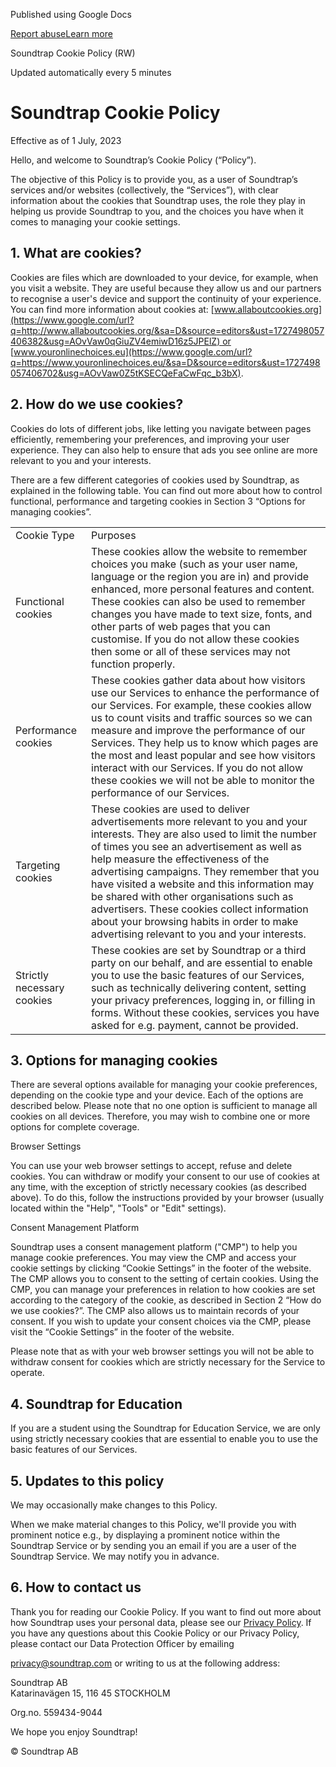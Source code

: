 Published using Google Docs

[Report abuse](https://drive.google.com/abuse?id=AKkXjoylEyV-_ZdMQGHWMy7a2GbF-bnUHr8CnDlAiIR6h-yn2epXAEVv8buZF7gkkd0Pnpd6a5jCGo4S3fX7TMs:0&docurl=https://docs.google.com/document/d/e/2PACX-1vSzR98HcSfgGp5PvZbh6J6BkcSIsbZ6FZnZ1dwxOc0COcfliSz62W30vUcnpH1Q_TmbEApie9V5XZu7/pub)[Learn more](https://support.google.com/docs/answer/183965 "Learn more")

Soundtrap Cookie Policy (RW)

Updated automatically every 5 minutes

Soundtrap Cookie Policy
=======================

Effective as of 1 July, 2023

Hello, and welcome to Soundtrap’s Cookie Policy (“Policy”).

The objective of this Policy is to provide you, as a user of Soundtrap’s services and/or websites (collectively, the “Services”), with clear information about the cookies that Soundtrap uses, the role they play in helping us provide Soundtrap to you, and the choices you have when it comes to managing your cookie settings.

1\. What are cookies?
---------------------

Cookies are files which are downloaded to your device, for example, when you visit a website. They are useful because they allow us and our partners to recognise a user's device and support the continuity of your experience. You can find more information about cookies at: [www.allaboutcookies.org](https://www.google.com/url?q=http://www.allaboutcookies.org/&sa=D&source=editors&ust=1727498057406382&usg=AOvVaw0qGiuZV4emiwD16z5JPElZ) or [www.youronlinechoices.eu](https://www.google.com/url?q=https://www.youronlinechoices.eu/&sa=D&source=editors&ust=1727498057406702&usg=AOvVaw0Z5tKSECQeFaCwFqc_b3bX).

2\. How do we use cookies?
--------------------------

Cookies do lots of different jobs, like letting you navigate between pages efficiently, remembering your preferences, and improving your user experience. They can also help to ensure that ads you see online are more relevant to you and your interests.

There are a few different categories of cookies used by Soundtrap, as explained in the following table. You can find out more about how to control functional, performance and targeting cookies in Section 3 “Options for managing cookies”.

|     |     |
| --- | --- |
| Cookie Type | Purposes |
| Functional cookies | These cookies allow the website to remember choices you make (such as your user name, language or the region you are in) and provide enhanced, more personal features and content. These cookies can also be used to remember changes you have made to text size, fonts, and other parts of web pages that you can customise. If you do not allow these cookies then some or all of these services may not function properly. |
| Performance cookies | These cookies gather data about how visitors use our Services to enhance the performance of our Services. For example, these cookies allow us to count visits and traffic sources so we can measure and improve the performance of our Services. They help us to know which pages are the most and least popular and see how visitors interact with our Services. If you do not allow these cookies we will not be able to monitor the performance of our Services. |
| Targeting cookies | These cookies are used to deliver advertisements more relevant to you and your interests. They are also used to limit the number of times you see an advertisement as well as help measure the effectiveness of the advertising campaigns. They remember that you have visited a website and this information may be shared with other organisations such as advertisers. These cookies collect information about your browsing habits in order to make advertising relevant to you and your interests. |
| Strictly necessary cookies | These cookies are set by Soundtrap or a third party on our behalf, and are essential to enable you to use the basic features of our Services, such as technically delivering content, setting your privacy preferences, logging in, or filling in forms. Without these cookies, services you have asked for e.g. payment, cannot be provided. |

3\. Options for managing cookies
--------------------------------

There are several options available for managing your cookie preferences, depending on the cookie type and your device. Each of the options are described below. Please note that no one option is sufficient to manage all cookies on all devices. Therefore, you may wish to combine one or more options for complete coverage.

Browser Settings

You can use your web browser settings to accept, refuse and delete cookies. You can withdraw or modify your consent to our use of cookies at any time, with the exception of strictly necessary cookies (as described above). To do this, follow the instructions provided by your browser (usually located within the "Help", "Tools" or "Edit" settings).

Consent Management Platform

Soundtrap uses a consent management platform ("CMP") to help you manage cookie preferences. You may view the CMP and access your cookie settings by clicking “Cookie Settings” in the footer of the website. The CMP allows you to consent to the setting of certain cookies. Using the CMP, you can manage your preferences in relation to how cookies are set according to the category of the cookie, as described in Section 2 “How do we use cookies?”. The CMP also allows us to maintain records of your consent. If you wish to update your consent choices via the CMP, please visit the “Cookie Settings” in the footer of the website.

Please note that as with your web browser settings you will not be able to withdraw consent for cookies which are strictly necessary for the Service to operate.

4\. Soundtrap for Education
---------------------------

If you are a student using the Soundtrap for Education Service, we are only using strictly necessary cookies that are essential to enable you to use the basic features of our Services.

5\. Updates to this policy
--------------------------

We may occasionally make changes to this Policy.

When we make material changes to this Policy, we'll provide you with prominent notice e.g., by displaying a prominent notice within the Soundtrap Service or by sending you an email if you are a user of the Soundtrap Service. We may notify you in advance.

6\. How to contact us
---------------------

Thank you for reading our Cookie Policy. If you want to find out more about how Soundtrap uses your personal data, please see our [Privacy Policy](https://www.google.com/url?q=https://www.soundtrap.com/legal/privacy_world&sa=D&source=editors&ust=1727498057412292&usg=AOvVaw13p0ue3GpjN-4i6iy3acUR). If you have any questions about this Cookie Policy or our Privacy Policy, please contact our Data Protection Officer by emailing

privacy@soundtrap.com or writing to us at the following address:

Soundtrap AB  
Katarinavägen 15, 116 45 STOCKHOLM

Org.no. 559434-9044

We hope you enjoy Soundtrap!

© Soundtrap AB